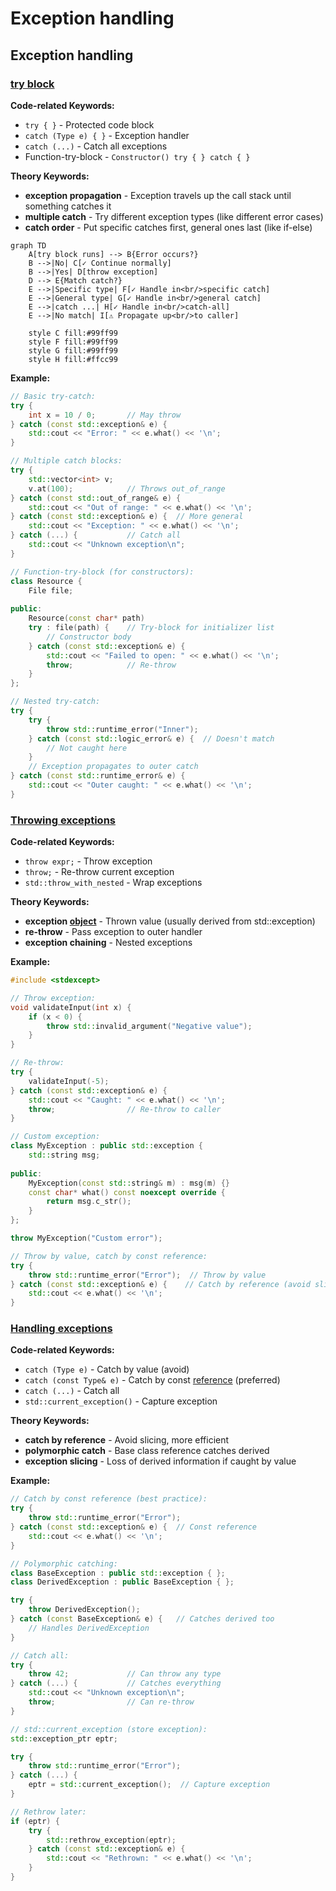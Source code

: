 # Exception handling

## Exception handling

### [try block](https://en.cppreference.com/w/cpp/language/try.html)

**Code-related Keywords:**
- `try { }` - Protected code block
- `catch (Type e) { }` - Exception handler
- `catch (...)` - Catch all exceptions
- Function-try-block - `Constructor() try { } catch { }`

**Theory Keywords:**
- **exception propagation** - Exception travels up the call stack until something catches it
- **multiple catch** - Try different exception types (like different error cases)
- **catch order** - Put specific catches first, general ones last (like if-else)

```mermaid
graph TD
    A[try block runs] --> B{Error occurs?}
    B -->|No| C[✓ Continue normally]
    B -->|Yes| D[throw exception]
    D --> E{Match catch?}
    E -->|Specific type| F[✓ Handle in<br/>specific catch]
    E -->|General type| G[✓ Handle in<br/>general catch]
    E -->|catch ...| H[✓ Handle in<br/>catch-all]
    E -->|No match| I[⚠️ Propagate up<br/>to caller]
    
    style C fill:#99ff99
    style F fill:#99ff99
    style G fill:#99ff99
    style H fill:#ffcc99
```

**Example:**
```cpp
// Basic try-catch:
try {
    int x = 10 / 0;       // May throw
} catch (const std::exception& e) {
    std::cout << "Error: " << e.what() << '\n';
}

// Multiple catch blocks:
try {
    std::vector<int> v;
    v.at(100);            // Throws out_of_range
} catch (const std::out_of_range& e) {
    std::cout << "Out of range: " << e.what() << '\n';
} catch (const std::exception& e) {  // More general
    std::cout << "Exception: " << e.what() << '\n';
} catch (...) {           // Catch all
    std::cout << "Unknown exception\n";
}

// Function-try-block (for constructors):
class Resource {
    File file;
    
public:
    Resource(const char* path)
    try : file(path) {    // Try-block for initializer list
        // Constructor body
    } catch (const std::exception& e) {
        std::cout << "Failed to open: " << e.what() << '\n';
        throw;            // Re-throw
    }
};

// Nested try-catch:
try {
    try {
        throw std::runtime_error("Inner");
    } catch (const std::logic_error& e) {  // Doesn't match
        // Not caught here
    }
    // Exception propagates to outer catch
} catch (const std::runtime_error& e) {
    std::cout << "Outer caught: " << e.what() << '\n';
}
```

### [Throwing exceptions](https://en.cppreference.com/w/cpp/language/throw.html)

**Code-related Keywords:**
- `throw expr;` - Throw exception
- `throw;` - Re-throw current exception
- `std::throw_with_nested` - Wrap exceptions

**Theory Keywords:**
- **exception [object](../../02_types_and_objects/object.md)** - Thrown value (usually derived from std::exception)
- **re-throw** - Pass exception to outer handler
- **exception chaining** - Nested exceptions

**Example:**
```cpp
#include <stdexcept>

// Throw exception:
void validateInput(int x) {
    if (x < 0) {
        throw std::invalid_argument("Negative value");
    }
}

// Re-throw:
try {
    validateInput(-5);
} catch (const std::exception& e) {
    std::cout << "Caught: " << e.what() << '\n';
    throw;                // Re-throw to caller
}

// Custom exception:
class MyException : public std::exception {
    std::string msg;
    
public:
    MyException(const std::string& m) : msg(m) {}
    const char* what() const noexcept override {
        return msg.c_str();
    }
};

throw MyException("Custom error");

// Throw by value, catch by const reference:
try {
    throw std::runtime_error("Error");  // Throw by value
} catch (const std::exception& e) {    // Catch by reference (avoid slicing)
    std::cout << e.what() << '\n';
}
```

### [Handling exceptions](https://en.cppreference.com/w/cpp/language/catch.html)

**Code-related Keywords:**
- `catch (Type e)` - Catch by value (avoid)
- `catch (const Type& e)` - Catch by const [reference](../../05_declarations/compound_types.md) (preferred)
- `catch (...)` - Catch all
- `std::current_exception()` - Capture exception

**Theory Keywords:**
- **catch by reference** - Avoid slicing, more efficient
- **polymorphic catch** - Base class reference catches derived
- **exception slicing** - Loss of derived information if caught by value

**Example:**
```cpp
// Catch by const reference (best practice):
try {
    throw std::runtime_error("Error");
} catch (const std::exception& e) {  // Const reference
    std::cout << e.what() << '\n';
}

// Polymorphic catching:
class BaseException : public std::exception { };
class DerivedException : public BaseException { };

try {
    throw DerivedException();
} catch (const BaseException& e) {   // Catches derived too
    // Handles DerivedException
}

// Catch all:
try {
    throw 42;             // Can throw any type
} catch (...) {           // Catches everything
    std::cout << "Unknown exception\n";
    throw;                // Can re-throw
}

// std::current_exception (store exception):
std::exception_ptr eptr;

try {
    throw std::runtime_error("Error");
} catch (...) {
    eptr = std::current_exception();  // Capture exception
}

// Rethrow later:
if (eptr) {
    try {
        std::rethrow_exception(eptr);
    } catch (const std::exception& e) {
        std::cout << "Rethrown: " << e.what() << '\n';
    }
}
```
